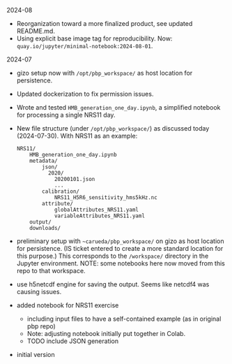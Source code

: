 2024-08

- Reorganization toward a more finalized product, see updated README.md.
- Using explicit base image tag for reproducibility.
  Now: `quay.io/jupyter/minimal-notebook:2024-08-01`.

2024-07

- gizo setup now with `/opt/pbp_workspace/` as host location for persistence.
- Updated dockerization to fix permission issues.
- Wrote and tested `HMB_generation_one_day.ipynb`,
  a simplified notebook for processing a single NRS11 day.
- New file structure (under `/opt/pbp_workspace/`) as discussed today (2024-07-30).
  With NRS11 as an example:

    ```
    NRS11/
        HMB_generation_one_day.ipynb
        metadata/
            json/
              2020/
                20200101.json
                ...
            calibration/
                NRS11_H5R6_sensitivity_hms5kHz.nc
            attribute/
                globalAttributes_NRS11.yaml
                variableAttributes_NRS11.yaml
        output/
        downloads/
    ```

- preliminary setup with `~carueda/pbp_workspace/` on gizo as host location for persistence.
  (IS ticket entered to create a more standard location for this purpose.)
  This corresponds to the `/workspace/` directory in the Jupyter environment.
  NOTE: some notebooks here now moved from this repo to that workspace.

- use h5netcdf engine for saving the output.
  Seems like netcdf4 was causing issues.
- added notebook for NRS11 exercise
    - including input files to have a self-contained example (as in original pbp repo)
    - Note: adjusting notebook initially put together in Colab.
    - TODO include JSON generation

- initial version